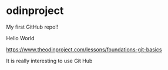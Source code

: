 # odinproject
My first GitHub repo!!

Hello World

https://www.theodinproject.com/lessons/foundations-git-basics

It is really interesting to use Git Hub